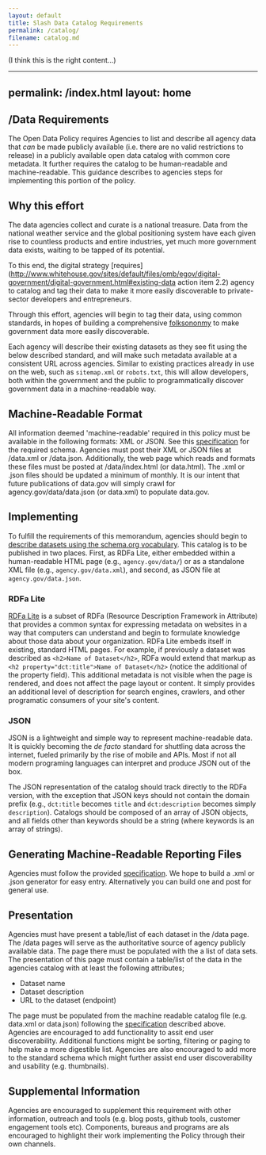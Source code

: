 ```yaml
---
layout: default
title: Slash Data Catalog Requirements
permalink: /catalog/
filename: catalog.md
---
```


(I think this is the right content...)


---
permalink: /index.html
layout: home
---

/Data Requirements
------------------

The Open Data Policy requires Agencies to list and describe all agency data that *can* be made publicly available (i.e. there are no valid restrictions to release) in a publicly available open data catalog with common core metadata.  It further requires the catalog to be human-readable and machine-readable.  This guidance describes to agencies steps for implementing this portion of the policy. 

Why this effort
---------------

The data agencies collect and curate is a national treasure. Data from the national weather service and the global positioning system have each given rise to countless products and entire industries, yet much more government data exists, waiting to be tapped of its potential. 

To this end, the digital strategy [requires](http://www.whitehouse.gov/sites/default/files/omb/egov/digital-government/digital-government.html#existing-data action item 2.2) agency to catalog and tag their data to make it more easily discoverable to private-sector developers and entrepreneurs.

Through this effort, agencies will begin to tag their data, using common standards, in hopes of building a comprehensive [folksononmy](http://en.wikipedia.org/wiki/Folksonomy) to make government data more easily discoverable. 

Each agency will describe their existing datasets as they see fit using the below described standard, and will make such metadata available at a consistent URL across agencies. Similar to existing practices already in use on the web, such as `sitemap.xml` or `robots.txt`, this will allow developers, both within the government and the public to programmatically discover government data in a machine-readable way.

Machine-Readable Format
-----------------------

All information deemed 'machine-readable' required in this policy must be available in the following formats: XML or JSON.  See this [specification](http://project-open-data.github.com/data-catalog/) for the required schema.  Agencies must post their XML or JSON files at /data.xml or /data.json.  Additionally, the web page which reads and formats these files must be posted at /data/index.html (or data.html).  The .xml or .json files should be updated a minimum of monthly.  It is our intent that future publications of data.gov will simply crawl for agency.gov/data/data.json (or data.xml) to populate data.gov.

Implementing
------------

To fulfill the requirements of this memorandum, agencies should begin to [describe datasets using the schema.org vocabulary](http://blog.schema.org/). This catalog is to be published in two places. First, as RDFa Lite, either embedded within a human-readable HTML page (e.g., `agency.gov/data/`) or as a standalone XML file (e.g., `agency.gov/data.xml`), and second, as JSON file at `agency.gov/data.json`. 

### RDFa Lite

[RDFa Lite](http://www.w3.org/TR/rdfa-lite/) is a subset of RDFa (Resource Description Framework in Attribute) that provides a common syntax for expressing metadata on websites in a way that computers can understand and begin to formulate knowledge about those data about your organization. RDFa Lite embeds itself in existing, standard HTML pages. For example, if previously a dataset was described as `<h2>Name of Dataset</h2>`, RDFa would extend that markup as  `<h2 property="dct:title">Name of Dataset</h2>` (notice the additional of the property field). This additional metadata is not visible when the page is rendered, and does not affect the page layout or content. It simply provides an additional level of description for search engines, crawlers, and other programatic consumers of your site's content.

### JSON

JSON is a lightweight and simple way to represent machine-readable data. It is quickly becoming the *de facto* standard for shuttling data across the internet, fueled primarily by the rise of mobile and APIs. Most if not all modern programing languages can interpret and produce JSON out of the box. 

The JSON representation of the catalog should track directly to the RDFa version, with the exception that JSON keys should not contain the domain prefix (e.g., `dct:title` becomes `title` and `dct:description` becomes simply `description`). Catalogs should be composed of an array of JSON objects, and all fields other than keywords should be a string (where keywords is an array of strings).

Generating Machine-Readable Reporting Files
-------------------------------------------

Agencies must follow the provided [specification](http://project-open-data.github.com/data-catalog/).  We hope to build a .xml or .json generator for easy entry.  Alternatively you can build one and post for general use.

Presentation
------------

Agencies must have present a table/list of each dataset in the /data page.  The /data pages will serve as the authoritative source of agency publicly available data. The page there must be populated with the a list of data sets.  The presentation of this page must contain a table/list of the data in the agencies catalog with at least the following attributes;

* Dataset name
* Dataset description
* URL to the dataset (endpoint)

The page must be populated from the machine readable catalog file (e.g. data.xml or data.json) following the [specification](http://project-open-data.github.com/data-catalog/) described above.  Agencies are encouraged to add functionality to assit end user discoverability.  Additional functions might be sorting, filtering or paging to help make a more digestible list.  Agencies are also encouraged to add more to the standard schema which might further assist end user discoverability and usability (e.g. thumbnails).

Supplemental Information
------------------------

Agencies are encouraged to supplement this requirement  with other information, outreach and tools (e.g. blog posts, github tools, customer engagement tools etc).  Components, bureaus and programs are als encouraged to highlight their work implementing the Policy through their own channels.  
